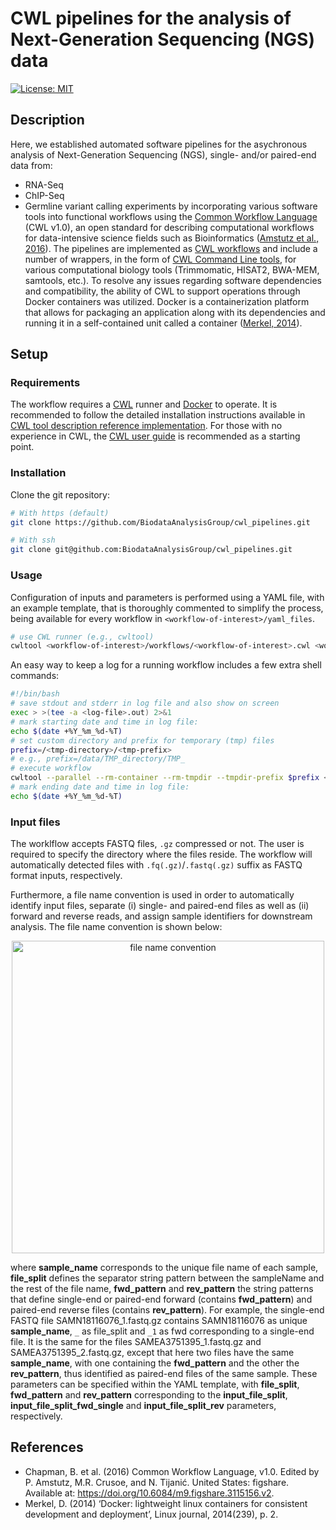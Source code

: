 # CWL pipelines for the analysis of Next-Generation Sequencing (NGS) data

[![License: MIT](https://img.shields.io/badge/License-MIT-yellow.svg)](https://opensource.org/licenses/MIT)

## Description
Here, we established automated software pipelines for the asychronous analysis of Next-Generation Sequencing (NGS), single- and/or paired-end data from: 
- RNA-Seq
- ChIP-Seq
- Germline variant calling 
experiments by incorporating various software tools into functional workflows using the [Common Workflow Language](https://www.commonwl.org/) (CWL v1.0), an open standard for describing computational workflows for data-intensive science fields such as Bioinformatics ([Amstutz et al., 2016](https://doi.org/10.6084/m9.figshare.3115156.v2)). The pipelines are implemented as [CWL workflows](https://www.commonwl.org/v1.2/Workflow.html) and include a number of wrappers, in the form of [CWL Command Line tools](https://www.commonwl.org/v1.0/CommandLineTool.html), for various computational biology tools (Trimmomatic, HISAT2, BWA-MEM, samtools, etc.). To resolve any issues regarding software dependencies and compatibility, the ability of CWL to support operations through Docker containers was utilized. Docker is a containerization platform that allows for packaging an application along with its dependencies and running it in a self-contained unit called a container ([Merkel, 2014](https://www.linuxjournal.com/content/docker-lightweight-linux-containers-consistent-development-and-deployment)).

## Setup

### Requirements

The workflow requires a [CWL](https://www.commonwl.org/) runner and [Docker](https://docs.docker.com/) to operate. It is recommended to follow the detailed installation instructions available in [CWL tool description reference implementation](https://github.com/common-workflow-language/cwltool). For those with no experience in CWL, the [CWL user guide](https://www.commonwl.org/user_guide/) is recommended as a starting point.

### Installation

Clone the git repository:

```bash
# With https (default)
git clone https://github.com/BiodataAnalysisGroup/cwl_pipelines.git
```
```bash
# With ssh
git clone git@github.com:BiodataAnalysisGroup/cwl_pipelines.git
```

### Usage

Configuration of inputs and parameters is performed using a YAML file, with an example template, that is thoroughly commented to simplify the process, being available for every workflow in `<workflow-of-interest>/yaml_files`.

```bash
# use CWL runner (e.g., cwltool)
cwltool <workflow-of-interest>/workflows/<workflow-of-interest>.cwl <workflow-of-interest>/yaml_files/<workflow-of-interest>.yml
```
An easy way to keep a log for a running workflow includes a few extra shell commands:

```bash
#!/bin/bash
# save stdout and stderr in log file and also show on screen
exec > >(tee -a <log-file>.out) 2>&1
# mark starting date and time in log file:
echo $(date +%Y_%m_%d-%T)
# set custom directory and prefix for temporary (tmp) files
prefix=/<tmp-directory>/<tmp-prefix>
# e.g., prefix=/data/TMP_directory/TMP_ 
# execute workflow
cwltool --parallel --rm-container --rm-tmpdir --tmpdir-prefix $prefix <workflow-of-interest>/workflows/<workflow-of-interest>.cwl <workflow-of-interest>/yaml_files/<workflow-of-interest>.yml
# mark ending date and time in log file:
echo $(date +%Y_%m_%d-%T)
```
### Input files
The worklflow accepts FASTQ files, `.gz` compressed or not. The user is required to specify the directory where the files reside. The workflow will automatically detected files with `.fq(.gz)`/`.fastq(.gz)` suffix as FASTQ format inputs, respectively.

Furthermore, a file name convention is used in order to automatically identify input files, separate (i) single- and paired-end files as well as (ii) forward and reverse reads, and assign sample identifiers for downstream analysis. The file name convention is shown below:

<p align="center">
<img src="https://github.com/BiodataAnalysisGroup/kmerCountClassifier/blob/main/file_name_convention.png" alt="file name convention" width="500">
</p>

where **sample_name** corresponds to the unique file name of each sample, **file_split** defines the separator string pattern between the sampleName and the rest of the file name, **fwd_pattern** and **rev_pattern** the string patterns that define single-end or paired-end forward (contains **fwd_pattern**) and paired-end reverse files (contains **rev_pattern**). For example, the single-end FASTQ file SAMN18116076_1.fastq.gz contains SAMN18116076 as unique **sample_name**, `_` as file_split and `_1` as fwd corresponding to a single-end file. It is the same for the files SAMEA3751395_1.fastq.gz and SAMEA3751395_2.fastq.gz, except that here two files have the same **sample_name**, with one containing the **fwd_pattern** and the other the **rev_pattern**, thus identified as paired-end files of the same sample. These parameters can be specified within the YAML template, with **file_split**, **fwd_pattern** and **rev_pattern** corresponding to the **input_file_split**, **input_file_split_fwd_single** and **input_file_split_rev** parameters, respectively.

## References

- Chapman, B. et al. (2016) Common Workflow Language, v1.0. Edited by P. Amstutz, M.R. Crusoe, and N. Tijanić. United States: figshare. Available at: https://doi.org/10.6084/m9.figshare.3115156.v2.
- Merkel, D. (2014) ‘Docker: lightweight linux containers for consistent development and deployment’, Linux journal, 2014(239), p. 2.
